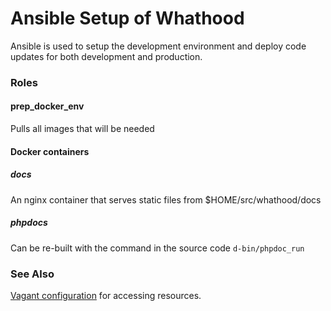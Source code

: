 # Ansible Setup of Whathood

Ansible is used to setup the development environment and deploy code updates for both
development and production.

### Roles

#### prep_docker_env

Pulls all images that will be needed

#### Docker containers

##### docs

An nginx container that serves static files from $HOME/src/whathood/docs

##### phpdocs

Can be re-built with the command in the source code `d-bin/phpdoc_run`

### See Also

[Vagant configuration](VAGRANT_README.md) for accessing resources.
